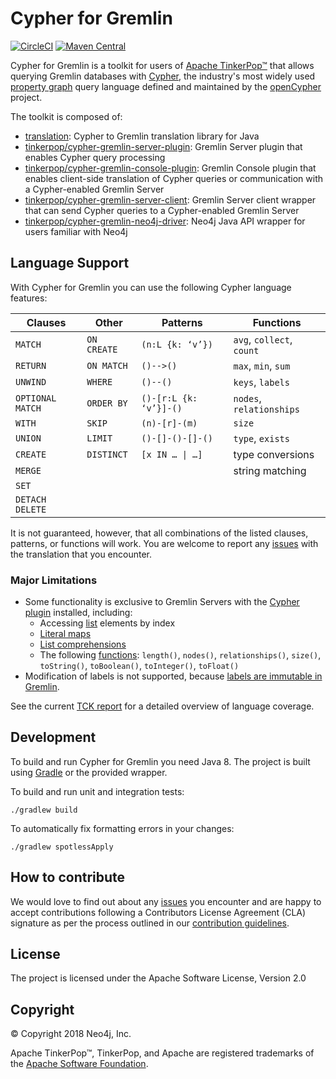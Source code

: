 # Cypher for Gremlin

[![CircleCI](https://circleci.com/gh/opencypher/cypher-for-gremlin.svg?style=shield)](https://circleci.com/gh/opencypher/cypher-for-gremlin)
[![Maven Central](https://maven-badges.herokuapp.com/maven-central/org.opencypher.gremlin/translation/badge.svg?style=shield)](https://search.maven.org/#search%7Cga%7C1%7Corg.opencypher.gremlin)

Cypher for Gremlin is a toolkit for users of [Apache TinkerPop™](https://tinkerpop.apache.org/) that allows querying Gremlin databases with [Cypher](https://neo4j.com/docs/developer-manual/current/cypher/), the industry's most widely used [property graph](https://github.com/opencypher/openCypher/blob/master/docs/property-graph-model.adoc) query language defined and maintained by the [openCypher](http://www.opencypher.org) project.

The toolkit is composed of:

- [translation](translation): Cypher to Gremlin translation library for Java
- [tinkerpop/cypher-gremlin-server-plugin](tinkerpop/cypher-gremlin-server-plugin): Gremlin Server plugin that enables Cypher query processing
- [tinkerpop/cypher-gremlin-console-plugin](tinkerpop/cypher-gremlin-console-plugin): Gremlin Console plugin that enables client-side translation of Cypher queries or communication with a Cypher-enabled Gremlin Server
- [tinkerpop/cypher-gremlin-server-client](tinkerpop/cypher-gremlin-server-client): Gremlin Server client wrapper that can send Cypher queries to a Cypher-enabled Gremlin Server
- [tinkerpop/cypher-gremlin-neo4j-driver](tinkerpop/cypher-gremlin-neo4j-driver): Neo4j Java API wrapper for users familiar with Neo4j

## Language Support

With Cypher for Gremlin you can use the following Cypher language features:

Clauses          | Other       | Patterns                       | Functions
-----------------|-------------|--------------------------------|--------------------------
`MATCH`          | `ON CREATE` | `(n:L {k: ‘v’})`               | `avg`, `collect`, `count`
`RETURN`         | `ON MATCH`  | `()-->()`                      | `max`, `min`, `sum`
`UNWIND`         | `WHERE`     | `()--()`                       | `keys`, `labels`
`OPTIONAL MATCH` | `ORDER BY`  | `()-[r:L {k: ‘v’}]-()`         | `nodes`, `relationships`
`WITH`           | `SKIP`      | `(n)-[r]-(m)`                  | `size`
`UNION`          | `LIMIT`     | `()-[]-()-[]-()`               | `type`, `exists`
`CREATE`         | `DISTINCT`  | <code>[x IN … &#124; …]</code> | type conversions
`MERGE`          |             |                                | string matching
`SET`            |             |                                |
`DETACH DELETE`  |             |                                |

It is not guaranteed, however, that all combinations of the listed clauses, patterns, or functions will work. You are welcome to report any [issues](https://github.com/opencypher/cypher-for-gremlin/issues) with the translation that you encounter.

### Major Limitations

* Some functionality is exclusive to Gremlin Servers with the [Cypher plugin](tinkerpop/cypher-gremlin-server-plugin) installed, including:
  - Accessing [list](https://neo4j.com/docs/developer-manual/current/cypher/syntax/lists/) elements by index
  - [Literal maps](https://neo4j.com/docs/developer-manual/current/cypher/syntax/maps/)
  - [List comprehensions](https://neo4j.com/docs/developer-manual/current/cypher/syntax/lists/#cypher-list-comprehension)
  - The following [functions](https://neo4j.com/docs/developer-manual/current/cypher/functions/): `length()`, `nodes()`, `relationships()`, `size()`, `toString()`, `toBoolean()`, `toInteger()`, `toFloat()`
* Modification of labels is not supported, because [labels are immutable in Gremlin](https://tinkerpop.apache.org/docs/current/reference/#_multi_label).

See the current [TCK report](testware/tck) for a detailed overview of language coverage.

## Development

To build and run Cypher for Gremlin you need Java 8.
The project is built using [Gradle](https://gradle.org/) or the provided wrapper.

To build and run unit and integration tests:

```
./gradlew build
```

To automatically fix formatting errors in your changes:

```
./gradlew spotlessApply
```

## How to contribute

We would love to find out about any [issues](https://github.com/opencypher/cypher-for-gremlin/issues) you encounter and are happy to accept contributions following a Contributors License Agreement (CLA) signature as per the process outlined in our [contribution guidelines](CONTRIBUTING.md).

## License

The project is licensed under the Apache Software License, Version 2.0

## Copyright

© Copyright 2018 Neo4j, Inc.

Apache TinkerPop™, TinkerPop, and Apache are registered trademarks of the [Apache Software Foundation](https://www.apache.org/).
